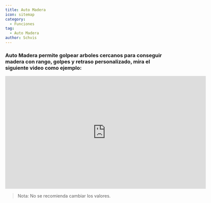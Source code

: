 ```yaml
---
title: Auto Madera
icon: sitemap
category:
  - Funciones
tag:
  - Auto Madera
author: Schvis
---
```


### Auto Madera permite golpear arboles cercanos para conseguir madera con rango, golpes y retraso personalizado, mira el siguiente video como ejemplo:

<iframe width="640" height="360" src="https://www.youtube.com/embed/v95_NOxc4do?list=PL5eI1Tb64p56g27qfYk7VuFTz4FK6YrKa" title="Korepi - Auto Tree Farm" frameborder="0" allow="accelerometer; autoplay; clipboard-write; encrypted-media; gyroscope; picture-in-picture; web-share" allowfullscreen></iframe>

> Nota: No se recomienda cambiar los valores.
